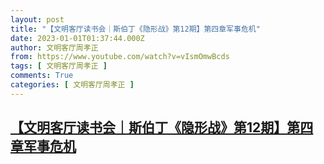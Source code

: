 ```yaml
---
layout: post
title: "【文明客厅读书会｜斯伯丁《隐形战》第12期】第四章军事危机"
date: 2023-01-01T01:37:44.000Z
author: 文明客厅周孝正
from: https://www.youtube.com/watch?v=vIsmOmwBcds
tags: [ 文明客厅周孝正 ]
comments: True
categories: [ 文明客厅周孝正 ]
---
```

<!--1672537064000-->
[【文明客厅读书会｜斯伯丁《隐形战》第12期】第四章军事危机](https://www.youtube.com/watch?v=vIsmOmwBcds)
------

<div>

</div>
